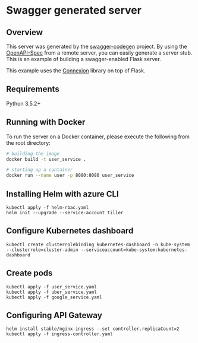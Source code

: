 # Swagger generated server

## Overview
This server was generated by the [swagger-codegen](https://github.com/swagger-api/swagger-codegen) project. By using the
[OpenAPI-Spec](https://github.com/swagger-api/swagger-core/wiki) from a remote server, you can easily generate a server stub.  This
is an example of building a swagger-enabled Flask server.

This example uses the [Connexion](https://github.com/zalando/connexion) library on top of Flask.

## Requirements
Python 3.5.2+

## Running with Docker

To run the server on a Docker container, please execute the following from the root directory:

```bash
# building the image
docker build -t user_service .

# starting up a container
docker run --name user -p 8080:8080 user_service
```

## Installing Helm with azure CLI
```
kubectl apply -f helm-rbac.yaml
helm init --upgrade --service-account tiller
```

## Configure Kubernetes dashboard 
```
kubectl create clusterrolebinding kubernetes-dashboard -n kube-system --clusterrole=cluster-admin --serviceaccount=kube-system:kubernetes-dashboard
```
## Create pods
```
kubectl apply -f user_service.yaml
kubectl apply -f uber_service.yaml
kubectl apply -f google_service.yaml
```
## Configuring API Gateway 
```
helm install stable/nginx-ingress --set controller.replicaCount=2
kubectl apply -f ingress-controller.yaml
```
